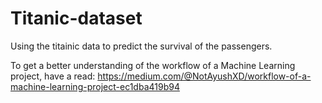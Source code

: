 # Titanic-dataset
Using the titainic data to predict the survival of the passengers.

To get a better understanding of the workflow of a Machine Learning project, have a read:
https://medium.com/@NotAyushXD/workflow-of-a-machine-learning-project-ec1dba419b94
